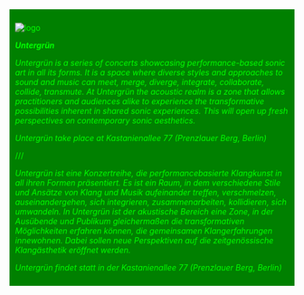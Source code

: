 <div style="background-color: green; padding: 10px; color: lime;">

![logo](/documentation/015/015_1.JPG)

***Untergrün***

*Untergrün is a series of concerts showcasing performance-based sonic art in all its forms. It is a space where diverse styles and approaches to sound and music can meet, merge, diverge, integrate, collaborate, collide, transmute. At Untergrün the acoustic realm is a zone that allows practitioners and audiences alike to experience the transformative possibilities inherent in shared sonic experiences. This will open up fresh perspectives on contemporary sonic aesthetics.*

*Untergrün take place at Kastanienallee 77 (Prenzlauer Berg, Berlin)*

///

*Untergrün ist eine Konzertreihe, die performancebasierte Klangkunst in all ihren Formen präsentiert. Es ist ein Raum, in dem verschiedene Stile und Ansätze von Klang und Musik aufeinander treffen, verschmelzen, auseinandergehen, sich integrieren, zusammenarbeiten, kollidieren, sich umwandeln. In Untergrün ist der akustische Bereich eine Zone, in der Ausübende und Publikum gleichermaßen die transformativen Möglichkeiten erfahren können, die gemeinsamen Klangerfahrungen innewohnen. Dabei sollen neue Perspektiven auf die zeitgenössische Klangästhetik eröffnet werden.*

*Untergrün findet statt in der Kastanienallee 77 (Prenzlauer Berg, Berlin)*
</div>